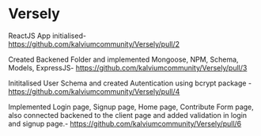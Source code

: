 # Versely

ReactJS App initialised- https://github.com/kalviumcommunity/Versely/pull/2

Created Backened Folder and implemented Mongoose, NPM, Schema, Models, ExpressJS- https://github.com/kalviumcommunity/Versely/pull/3

Inititalised User Schema and created Autentication using bcrypt package - https://github.com/kalviumcommunity/Versely/pull/4

Implemented Login page, Signup page, Home page, Contribute Form page, also connected backened to the client page and added validation in login and signup page.- https://github.com/kalviumcommunity/Versely/pull/6
